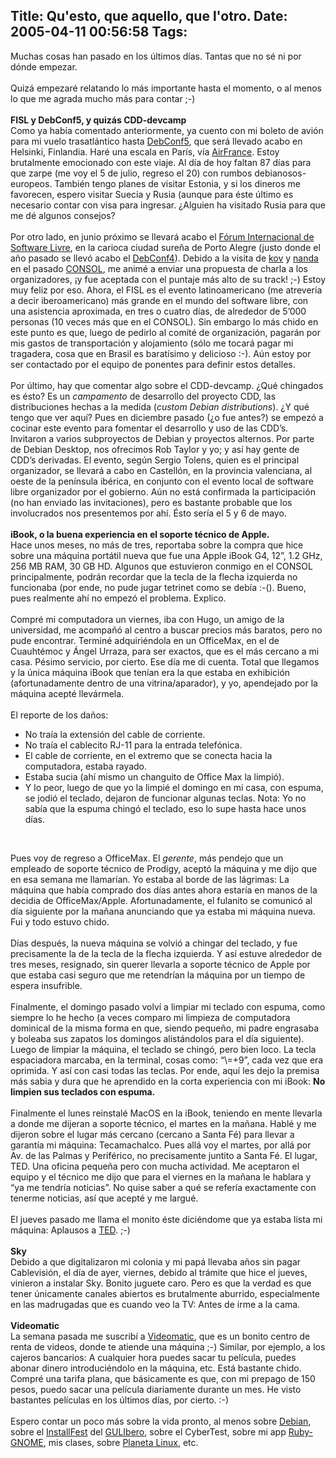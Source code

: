 Title: Qu'esto, que aquello, que l'otro.
Date: 2005-04-11 00:56:58
Tags: 
---
<p>Muchas cosas han pasado en los últimos días. Tantas que no sé ni por dónde empezar.<br/><br/>
Quizá empezaré relatando lo más importante hasta el momento, o al menos lo que me agrada mucho más para contar ;-)<br/><br/><strong>FISL y DebConf5, y quizás CDD-devcamp<br/></strong>Como ya había comentado anteriormente, ya cuento con mi boleto de
avión para mi vuelo trasatlántico hasta <a target="_blank" href="http://www.debconf.org/debconf5">DebConf5</a>, que será llevado
acabo en Helsinki, Finlandia. Haré una escala en París, vía <a target="_blank" href="http://www.airfrance.com.mx">AirFrance</a>.
Estoy brutalmente emocionado con este viaje. Al día de hoy faltan 87
días para que zarpe (me voy el 5 de julio, regreso el 20) con rumbos debianosos-europeos. También tengo
planes de visitar Estonia, y si los dineros me favorecen, espero
visitar Suecia y Rusia (aunque para éste último es necesario contar con
visa para ingresar. ¿Alguien ha visitado Rusia para que me dé algunos
consejos?<br/><br/>
Por otro lado, en junio próximo se llevará acabo el <a target="_blank" href="http://fisl.softwarelivre.org">Fórum Internacional
de Software Livre</a>, en la carioca ciudad sureña de Porto Alegre (justo
donde el año pasado se llevó acabo el <a target="_blank" href="http://www.debconf.org/debconf4">DebConf4</a>). Debido a la visita de
<a target="_blank" href="http://couve.no-ip.org/~kov/">kov</a> y <a target="_blank" href="http://people.softwarelivre.org/~fernanda/">nanda</a> en el pasado <a target="_blank" href="http://www.consol.org.mx">CONSOL</a>, me animé a enviar una propuesta de
charla a los organizadores, ¡y fue aceptada con el puntaje más alto de
su track! ;-) Estoy muy feliz por eso. Ahora, el FISL es el evento
latinoamericano (me atrevería a decir iberoamericano) más grande en el
mundo del software libre, con una asistencia aproximada, en tres o
cuatro días, de alrededor de 5&#8217;000 personas (10 veces más que en el
CONSOL). Sin embargo lo más chido en este punto es que, luego de
pedirlo al comité de organización, pagarán por mis gastos de
transportación y alojamiento (sólo me tocará pagar mi tragadera, cosa
que en Brasil es baratísimo y delicioso :-). Aún estoy por ser
contactado por el equipo de ponentes para definir estos detalles.<br/><br/>
Por último, hay que comentar algo sobre el CDD-devcamp. ¿Qué chingados es ésto? Es un <em>campamento</em> de desarrollo del proyecto CDD, las distribuciones hechas a la medida (<em>custom Debian distributions</em>).
¿Y qué tengo que ver aquí? Pues en diciembre pasado (¿o fue antes?) se
empezó a cocinar este evento para fomentar el desarrollo y uso de las
CDD&#8217;s. Invitaron a varios subproyectos de Debian y proyectos alternos.
Por parte de Debian Desktop, nos ofrecimos Rob Taylor y yo; y así hay
gente de CDD&#8217;s derivadas. El evento, según Sergio Tolens, quien es el
principal organizador, se llevará a cabo en Castellón, en la provincia
valenciana, al oeste de la península ibérica, en conjunto con el evento
local de software libre organizador por el gobierno. Aún no está
confirmada la participación (no han enviado las invitaciones), pero es
bastante probable que los involucrados nos presentemos por ahí. Ésto
sería el 5 y 6 de mayo.<br/><br/><strong>iBook, o la buena experiencia en el soporte técnico de Apple.<br/></strong>Hace unos meses, no más de tres, reportaba sobre la compra que hice
sobre una máquina portátil nueva que fue una Apple iBook G4, 12&#8221;, 1.2
GHz, 256&#160;MB RAM, 30&#160;GB HD. Algunos que estuvieron conmigo en el CONSOL
principalmente, podrán recordar que la tecla de la flecha izquierda no
funcionaba (por ende, no pude jugar tetrinet como se debía :-(). Bueno,
pues realmente ahí no empezó el problema. Explico.<br/><br/>
Compré mi computadora un viernes, iba con Hugo, un amigo de la
universidad, me acompañó al centro a buscar precios más baratos, pero
no pude encontrar. Terminé adquiriéndola en un OfficeMax, en el de
Cuauhtémoc y Ángel Urraza, para ser exactos, que es el más cercano a mi
casa. Pésimo servicio, por cierto. Ese día me di cuenta. Total que
llegamos y la única máquina iBook que tenían era la que estaba en
exhibición (afortunadamente dentro de una vitrina/aparador), y yo,
apendejado por la máquina acepté llevármela.<br/><br/>
El reporte de los daños:<br/></p>
<ul>
<li>No traía la extensión del cable de corriente.</li>
<li>No traía el cablecito RJ-11 para la entrada telefónica.</li>
<li>El cable de corriente, en el extremo que se conecta hacia la computadora, estaba rayado.</li>
<li>Estaba sucia (ahí mismo un changuito de Office Max la limpió).</li>
<li>Y lo peor, luego de que yo la limpié el domingo en mi casa, con
espuma, se jodió el teclado, dejaron de funcionar algunas teclas. Nota:
Yo no sabía que la espuma chingó el teclado, eso lo supe hasta hace
unos días.</li>
</ul>
<br/><p>
Pues voy de regreso a OfficeMax. El <em>gerente</em>, más pendejo que un
empleado de soporte técnico de Prodigy, aceptó la máquina y me dijo que
en esa semana me llamarían. Yo estaba al borde de las lágrimas: La
máquina que había comprado dos días antes ahora estaría en manos de la
decidia de OfficeMax/Apple. Afortunadamente, el fulanito se comunicó al
día siguiente por la mañana anunciando que ya estaba mi máquina nueva.
Fui y todo estuvo chido.<br/><br/>
Días después, la nueva máquina se volvió a chingar del teclado, y fue
precisamente la de la tecla de la flecha izquierda. Y así estuve
alrededor de tres meses, resignado, sin querer llevarla a soporte
técnico de Apple por que estaba casi seguro que me retendrían la
máquina por un tiempo de espera insufrible.<br/><br/>
Finalmente, el domingo pasado volví a limpiar mi teclado con espuma,
como siempre lo he hecho (a veces comparo mi limpieza de computadora
dominical de la misma forma en que, siendo pequeño, mi padre engrasaba
y boleaba sus zapatos los domingos alistándolos para el día siguiente).
Luego de limpiar la máquina, el teclado se chingó, pero bien loco. La
tecla espaciadora marcaba, en la terminal, cosas como: &#8220;&#92;=+9&#8221;, cada
vez que era oprimida. Y así con casi todas las teclas. Por ende, aquí
les dejo la premisa más sabia y dura que he aprendido en la corta
experiencia con mi iBook: <strong>No limpien sus teclados con espuma.</strong><br/><br/>
Finalmente el lunes reinstalé MacOS en la iBook, teniendo en mente
llevarla a donde me dijeran a soporte técnico, el martes en la mañana.
Hablé y me dijeron sobre el lugar más cercano (cercano a Santa Fé) para
llevar a garantía mi máquina: Tecamachalco. Pues allá voy el martes,
por allá por Av. de las Palmas y Periférico, no precisamente juntito a
Santa Fé. El lugar, TED. Una oficina pequeña pero con mucha actividad.
Me aceptaron el equipo y el técnico me dijo que para el viernes en la
mañana le hablara y &#8220;ya me tendría noticias&#8221;. No quise saber a qué se
refería exactamente con tenerme noticias, así que acepté y me largué.<br/><br/>
El jueves pasado me llama el monito éste diciéndome que ya estaba lista mi máquina: Aplausos a <a href="http://www.ted.com.mx" target="_blank">TED</a>. ;-)<br/><br/><strong>Sky<br/></strong>Debido a que digitalizaron mi colonia y mi papá llevaba años sin
pagar Cablevisión, el día de ayer, viernes, debido al trámite que hice
el jueves, vinieron a instalar Sky. Bonito juguete caro. Pero es que la
verdad es que tener únicamente canales abiertos es brutalmente
aburrido, especialmente en las madrugadas que es cuando veo la TV:
Antes de irme a la cama.<br/><br/><strong>Videomatic<br/></strong>La semana pasada me suscribí a <a href="http://www.videomatic.com.mx" target="_blank">Videomatic</a>, que es un bonito centro
de renta de videos, donde te atiende una máquina ;-) Similar, por
ejemplo, a los cajeros bancarios: A cualquier hora puedes sacar tu
película, puedes abonar dinero introduciéndolo en la máquina, etc. Está
bastante chido. Compré una tarifa plana, que básicamente es que, con mi
prepago de 150 pesos, puedo sacar una película diariamente durante un
mes. He visto bastantes películas en los últimos días, por cierto. :-)<br/><br/>
Espero contar un poco más sobre la vida pronto, al menos sobre <a href="http://www.debian.org" target="_blank">Debian</a>,
sobre el <a href="http://castor.dhcp.uia.mx/linux/index.php?option=com_content&amp;task=view&amp;id=9" target="_blank">InstallFest</a> del <a href="http://www.ie.uia.mx/gulibero" target="_blank">GULIbero</a>, sobre el CyberTest, sobre mi app
<a href="http://ruby-gnome2.sourceforge.jp/" target="_blank">Ruby-GNOME</a>, mis clases, sobre <a href="http://www.planetalinux.com.mx" target="_blank">Planeta Linux</a>, etc.<br/><br/><br/></p>
